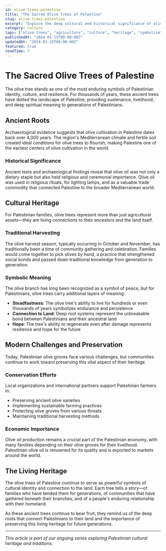 ```yaml
---
id: olive-trees-palestine
title: "The Sacred Olive Trees of Palestine"
slug: olive-trees-palestine
excerpt: "Explore the deep cultural and historical significance of olive trees in Palestinian heritage, from ancient cultivation practices to their symbolic meaning today."
category: culture
tags: ["olive trees", "agriculture", "culture", "heritage", "symbolism"]
publishedAt: "2024-01-15T00:00:00Z"
updatedAt: "2024-01-15T00:00:00Z"
featured: true
readTime: 7
---
```


# The Sacred Olive Trees of Palestine

The olive tree stands as one of the most enduring symbols of Palestinian identity, culture, and resilience. For thousands of years, these ancient trees have dotted the landscape of Palestine, providing sustenance, livelihood, and deep spiritual meaning to generations of Palestinians.

## Ancient Roots

Archaeological evidence suggests that olive cultivation in Palestine dates back over 4,000 years. The region's Mediterranean climate and fertile soil created ideal conditions for olive trees to flourish, making Palestine one of the earliest centers of olive cultivation in the world.

### Historical Significance

Ancient texts and archaeological findings reveal that olive oil was not only a dietary staple but also held religious and ceremonial importance. Olive oil was used in religious rituals, for lighting lamps, and as a valuable trade commodity that connected Palestine to the broader Mediterranean world.

## Cultural Heritage

For Palestinian families, olive trees represent more than just agricultural assets—they are living connections to their ancestors and the land itself.

### Traditional Harvesting

The olive harvest season, typically occurring in October and November, has traditionally been a time of community gathering and celebration. Families would come together to pick olives by hand, a practice that strengthened social bonds and passed down traditional knowledge from generation to generation.

### Symbolic Meaning

The olive branch has long been recognized as a symbol of peace, but for Palestinians, olive trees carry additional layers of meaning:

- **Steadfastness**: The olive tree's ability to live for hundreds or even thousands of years symbolizes endurance and persistence
- **Connection to Land**: Deep root systems represent the unbreakable bond between Palestinians and their ancestral land
- **Hope**: The tree's ability to regenerate even after damage represents resilience and hope for the future

## Modern Challenges and Preservation

Today, Palestinian olive groves face various challenges, but communities continue to work toward preserving this vital aspect of their heritage.

### Conservation Efforts

Local organizations and international partners support Palestinian farmers in:
- Preserving ancient olive varieties
- Implementing sustainable farming practices
- Protecting olive groves from various threats
- Maintaining traditional harvesting methods

### Economic Importance

Olive oil production remains a crucial part of the Palestinian economy, with many families depending on their olive groves for their livelihood. Palestinian olive oil is renowned for its quality and is exported to markets around the world.

## The Living Heritage

The olive trees of Palestine continue to serve as powerful symbols of cultural identity and connection to the land. Each tree tells a story—of families who have tended them for generations, of communities that have gathered beneath their branches, and of a people's enduring relationship with their homeland.

As these ancient trees continue to bear fruit, they remind us of the deep roots that connect Palestinians to their land and the importance of preserving this living heritage for future generations.

---

*This article is part of our ongoing series exploring Palestinian cultural heritage and traditions.*

